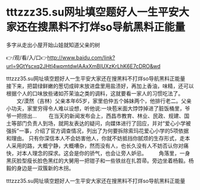 # tttzzz35.su网址填空题好人一生平安大家还在搜黑料不打烊so导航黑料正能量
多字从走出小屋开始山娃就知道父亲的树

👉/观/看/入/口👉http://www.baidu.com/link?url=9GtYscxq2JHtl4wpmtdwIAAxXmBlUXzKrLhK6E7cDRO&wd

tttzzz35.su网址填空题好人一生平安大家还在搜黑料不打烊so导航黑料正能量　　接下来，把碧绿鲜嫩的葱切成碎末放进盘里用盐渍好，再加上香油，味精，还可以根据个人的口味放些诸如芥茉油之类的调料，这就要看一家人的习惯吃法了。
　　文/漠然（吉林）父亲本年65岁，家里伯仲五个姊妹两个，他排行老二。父亲小功夫，家里穷得令人难以设想，听他说:一块苞米面大饽饽掉进了脏饭桶里，爷爷一把捞出...
　　在当天的新闻发布会上，西昌市教育、林业、民政、规建、国土等部门负责人到场，就网友表达的疑问，向媒体进行了回应，并对“爱心小学被强拆”一事，介绍了官方调查情况，列出了为何要拆除索玛花爱心小学的5项依据和理由。
只有你深信本人不会妨害他人，你就不妨抵挡你腻烦的生存形式，走本人采用的路，大概宁静，大概嘈杂，然而没有人，也长久没有人不妨否认你对痛快，对本人理念的探求。这会是你的骄气，也会让旁人妒忌。
　　角落里，一身黑灰脸型瘦长脸色黑红的大舅用一把钳子和一些铁丝在扎笤帚。旁边坐着杨毅。杨毅的身边是一双簇新的木拐。

tttzzz35.su网址填空题好人一生平安大家还在搜黑料不打烊so导航黑料正能量
